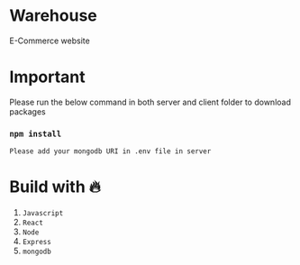# Warehouse

  E-Commerce website 

# Important
 
  Please run the below command in both server and client folder to download packages
 
  ### `npm install`
  
  `Please add your mongodb URI in .env file in server`
 
# Build with 🔥

1. `Javascript`
2. `React`
3. `Node`
4. `Express`
5. `mongodb`

